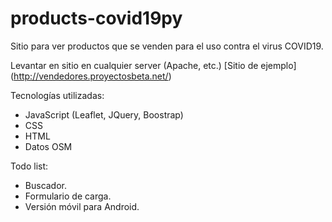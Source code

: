 # products-covid19py
Sitio para ver productos que se venden para el uso contra el virus COVID19.

Levantar en sitio en cualquier server (Apache, etc.)
[Sitio de ejemplo] (http://vendedores.proyectosbeta.net/)

Tecnologías utilizadas:
- JavaScript (Leaflet, JQuery, Boostrap)
- CSS
- HTML
- Datos OSM

Todo list:
- Buscador.
- Formulario de carga.
- Versión móvil para Android.
